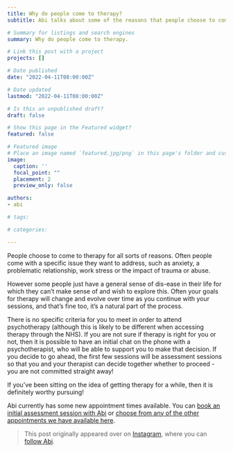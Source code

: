 ```yaml
---
title: Why do people come to therapy?
subtitle: Abi talks about some of the reasons that people choose to come to therapy.

# Summary for listings and search engines
summary: Why do people come to therapy.

# Link this post with a project
projects: []

# Date published
date: "2022-04-11T08:00:00Z"

# Date updated
lastmod: "2022-04-11T08:00:00Z"

# Is this an unpublished draft?
draft: false

# Show this page in the Featured widget?
featured: false

# Featured image
# Place an image named `featured.jpg/png` in this page's folder and customize its options here.
image:
  caption: ''
  focal_point: ""
  placement: 2
  preview_only: false

authors:
- abi

# tags:

# categories:

---
```


People choose to come to therapy for all sorts of reasons. Often people come with a specific issue they want to address, such as anxiety, a problematic relationship, work stress or the impact of trauma or abuse.

<!--more-->

However some people just have a general sense of dis-ease in their life for which they can’t make sense of and wish to explore this. Often your goals for therapy will change and evolve over time as you continue with your sessions, and that’s fine too, it’s a natural part of the process.

There is no specific criteria for you to meet in order to attend psychotherapy (although this is likely to be different when accessing therapy through the NHS). If you are not sure if therapy is right for you or not, then it is possible to have an initial chat on the phone with a psychotherapist, who will be able to support you to make that decision. If you decide to go ahead, the first few sessions will be assessment sessions so that you and your therapist can decide together whether to proceed - you are not committed straight away! 

If you’ve been sitting on the idea of getting therapy for a while, then it is definitely worthy pursuing!

Abi currently has some new appointment times available.  You can [book an initial assessment session with Abi](https://clientportal.uk.powerdiary.com/clientportal/therapynottingham) or [choose from any of the other appointments we have available here](https://clientportal.uk.powerdiary.com/clientportal/therapynottingham).


> This post originally appeared over on [Instagram](https://www.instagram.com/p/Cbzk60AsXof/), where you can [follow Abi](https://www.instagram.com/abigraves_psychotherapist/). 

